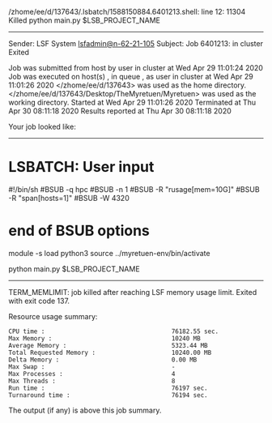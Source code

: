 /zhome/ee/d/137643/.lsbatch/1588150884.6401213.shell: line 12: 11304 Killed                  python main.py $LSB_PROJECT_NAME

------------------------------------------------------------
Sender: LSF System <lsfadmin@n-62-21-105>
Subject: Job 6401213: <NNAgent6NN-Selfplay-100-weighted> in cluster <dcc> Exited

Job <NNAgent6NN-Selfplay-100-weighted> was submitted from host <n-62-27-20> by user <s183905> in cluster <dcc> at Wed Apr 29 11:01:24 2020
Job was executed on host(s) <n-62-21-105>, in queue <hpc>, as user <s183905> in cluster <dcc> at Wed Apr 29 11:01:26 2020
</zhome/ee/d/137643> was used as the home directory.
</zhome/ee/d/137643/Desktop/TheMyretuen/Myretuen> was used as the working directory.
Started at Wed Apr 29 11:01:26 2020
Terminated at Thu Apr 30 08:11:18 2020
Results reported at Thu Apr 30 08:11:18 2020

Your job looked like:

------------------------------------------------------------
# LSBATCH: User input
#!/bin/sh
#BSUB -q hpc
#BSUB -n 1
#BSUB -R "rusage[mem=10G]"
#BSUB -R "span[hosts=1]"
#BSUB -W 4320
# end of BSUB options

module -s load python3
source ../myretuen-env/bin/activate

python main.py $LSB_PROJECT_NAME


------------------------------------------------------------

TERM_MEMLIMIT: job killed after reaching LSF memory usage limit.
Exited with exit code 137.

Resource usage summary:

    CPU time :                                   76182.55 sec.
    Max Memory :                                 10240 MB
    Average Memory :                             5323.44 MB
    Total Requested Memory :                     10240.00 MB
    Delta Memory :                               0.00 MB
    Max Swap :                                   -
    Max Processes :                              4
    Max Threads :                                8
    Run time :                                   76197 sec.
    Turnaround time :                            76194 sec.

The output (if any) is above this job summary.

